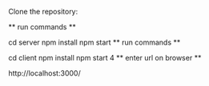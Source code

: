 Clone the repository:

** run commands **

cd server
npm install
npm start
** run commands **

cd client
npm install
npm start
4 ** enter url on browser **

http://localhost:3000/
